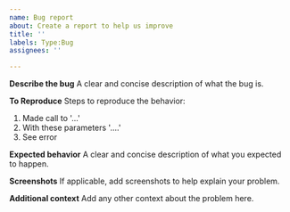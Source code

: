 ```yaml
---
name: Bug report
about: Create a report to help us improve
title: ''
labels: Type:Bug
assignees: ''

---
```


**Describe the bug**
A clear and concise description of what the bug is.

**To Reproduce**
Steps to reproduce the behavior:
1. Made call to '...'
2. With these parameters '....'
4. See error

**Expected behavior**
A clear and concise description of what you expected to happen.

**Screenshots**
If applicable, add screenshots to help explain your problem.

**Additional context**
Add any other context about the problem here.

